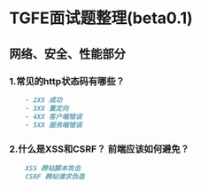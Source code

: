 # TGFE面试题整理(beta0.1)

## **网络、安全、性能部分**

### 1.常见的http状态码有哪些？

```markdown
    - 2XX 成功
    - 3XX 重定向
    - 4XX 客户端错误
    - 5XX 服务端错误
```

### 2.什么是XSS和CSRF？ 前端应该如何避免？
```markdown
    XSS 跨站脚本攻击
    CSRF 跨站请求伪造
```


